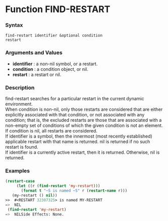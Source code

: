 <!-- Generated on 05/10/2020 by https://github.com/anto2oo/clhs-evolved -->

# Function FIND-RESTART

### Syntax
`find-restart identifier &optional condition`  
`restart`  


### Arguments and Values
- **identifier** : a non-nil symbol, or a restart.   
- **condition** : a condition object, or nil.   
- **restart** : a restart or nil.   


### Description
find-restart searches for a particular restart in the current dynamic environment.  
 When condition is non-nil, only those restarts are considered that are either explicitly associated with that condition, or not associated with any condition; that is, the excluded restarts are those that are associated with a non-empty set of conditions of which the given condition is not an element. If condition is nil, all restarts are considered.  
If identifier is a symbol, then the innermost (most recently established) applicable restart with that name is returned. nil is returned if no such restart is found.  
If identifier is a currently active restart, then it is returned. Otherwise, nil is returned.



### Examples
```lisp 
(restart-case
     (let ((r (find-restart 'my-restart)))
       (format t "~S is named ~S" r (restart-name r)))
   (my-restart () nil))
>>  #<RESTART 32307325> is named MY-RESTART
=>  NIL
 (find-restart 'my-restart)
=>  NILSide Effects: None.
```
